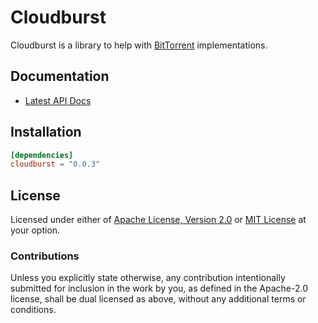 # Cloudburst

Cloudburst is a library to help with [BitTorrent][bep_0003] implementations.

## Documentation

* [Latest API Docs][docs_rs_cloudburst]

## Installation

```toml
[dependencies]
cloudburst = "0.0.3"
```

## License

Licensed under either of [Apache License, Version 2.0][LICENSE_APACHE] or [MIT
License][LICENSE_MIT] at your option.

### Contributions

Unless you explicitly state otherwise, any contribution intentionally submitted
for inclusion in the work by you, as defined in the Apache-2.0 license, shall be
dual licensed as above, without any additional terms or conditions.

[bep_0003]: http://www.bittorrent.org/beps/bep_0003.html
[docs_rs_cloudburst]: https://docs.rs/cloudburst
[LICENSE_APACHE]: LICENSE-APACHE
[LICENSE_MIT]: LICENSE-MIT